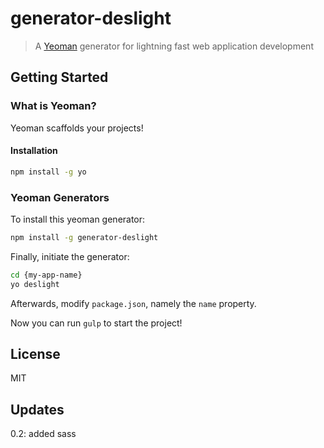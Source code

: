 # generator-deslight

> A [Yeoman](http://yeoman.io) generator for lightning fast web application development

## Getting Started

### What is Yeoman?

Yeoman scaffolds your projects!

#### Installation

```bash
npm install -g yo
```

### Yeoman Generators

To install this yeoman generator:

```bash
npm install -g generator-deslight
```

Finally, initiate the generator:

```bash
cd {my-app-name}
yo deslight
```

Afterwards, modify `package.json`, namely the `name` property.

Now you can run `gulp` to start the project!

## License

MIT

## Updates

0.2: added sass

